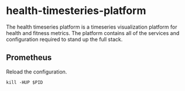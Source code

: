 # health-timesteries-platform
The health timeseries platform is a timeseries visualization platform for health and fitness metrics. The platform contains all of the services and configuration required to stand up the full stack.

## Prometheus

Reload the configuration.

```
kill -HUP $PID
```
